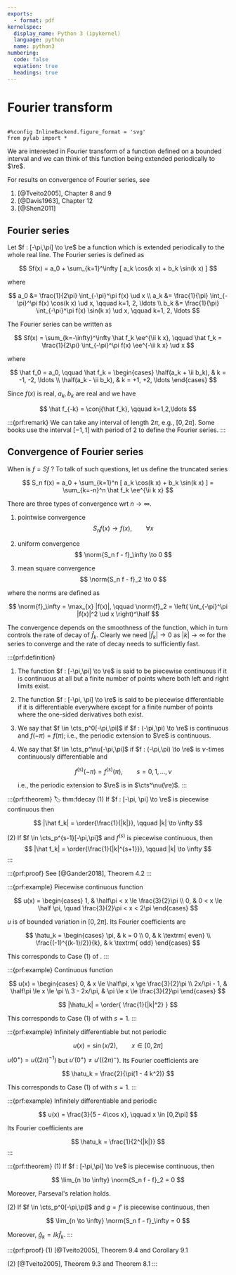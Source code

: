 ```yaml
---
exports:
  - format: pdf
kernelspec:
  display_name: Python 3 (ipykernel)
  language: python
  name: python3
numbering:
  code: false
  equation: true
  headings: true
---
```


# Fourier transform

```{include} math.md
```

```{code-cell}
#%config InlineBackend.figure_format = 'svg'
from pylab import *
```

We are interested in Fourier transform of a function defined on a bounded interval and we can think of this function being extended periodically to $\re$.

For results on convergence of Fourier series, see

1. [@Tveito2005], Chapter 8 and 9
1. [@Davis1963], Chapter 12
1. [@Shen2011]

## Fourier series

Let $f : [-\pi,\pi] \to \re$ be a function which is extended periodically to the whole real line. The Fourier series is defined as

$$
Sf(x) = a_0 + \sum_{k=1}^\infty [ a_k \cos(k x) + b_k \sin(k x) ]
$$

where

$$
a_0 &= \frac{1}{2\pi} \int_{-\pi}^\pi f(x) \ud x \\
a_k &= \frac{1}{\pi} \int_{-\pi}^\pi f(x) \cos(k x) \ud x, \qquad k=1, 2, \ldots \\
b_k &= \frac{1}{\pi} \int_{-\pi}^\pi f(x) \sin(k x) \ud x, \qquad k=1, 2, \ldots
$$

The Fourier series can be written as

$$
Sf(x) = \sum_{k=-\infty}^\infty \hat f_k \ee^{\ii k x}, \qquad \hat f_k = \frac{1}{2\pi} \int_{-\pi}^\pi f(x) \ee^{-\ii k x} \ud x
$$

where

$$
\hat f_0 = a_0, \qquad \hat f_k = \begin{cases}
\half(a_k + \ii b_k), & k = -1, -2, \ldots \\
\half(a_k - \ii b_k), & k = +1, +2, \ldots
\end{cases}
$$

Since $f(x)$ is real, $a_k, b_k$ are real and we have

$$
\hat f_{-k} = \conj{\hat f_k}, \qquad k=1,2,\ldots
$$

:::{prf:remark}
We can take any interval of length $2\pi$, e.g., $[0,2\pi]$. Some books use the interval $[-1,1]$ with period of 2 to define the Fourier series.
:::

## Convergence of Fourier series

When is $f = Sf$ ? To talk of such questions, let us define the truncated series

$$
S_n f(x) = a_0 + \sum_{k=1}^n [ a_k \cos(k x) + b_k \sin(k x) ] = \sum_{k=-n}^n \hat f_k \ee^{\ii k x}
$$

There are three types of convergence wrt $n \to \infty$.

1. pointwise convergence
    $$
    S_n f(x) \to f(x), \qquad \forall x
    $$

1. uniform convergence
    $$
    \norm{S_n f - f}_\infty \to 0
    $$

1. mean square convergence
    $$
    \norm{S_n f - f}_2 \to 0
    $$

where the norms are defined as

$$
\norm{f}_\infty = \max_{x} |f(x)|, \qquad \norm{f}_2 = \left( \int_{-\pi}^\pi |f(x)|^2 \ud x \right)^\half
$$

The convergence depends on the smoothness of the function, which in turn controls the rate of decay of $\hat f_k$. Clearly we need $|\hat f_k| \to 0$ as $|k| \to \infty$ for the series to converge and the rate of decay needs to sufficiently fast.

:::{prf:definition}
1. The function $f : [-\pi,\pi] \to \re$ is said to be piecewise continuous if it is continuous at all but a finite number of points where both left and right limits exist.

1. The function $f : [-\pi, \pi] \to \re$ is said to be piecewise differentiable if it is differentiable everywhere except for a finite number of points where the one-sided derivatives both exist.

1. We say that $f \in \cts_p^0[-\pi,\pi]$ if $f : (-\pi,\pi) \to \re$ is continuous and $f(-\pi) = f(\pi)$; i.e., the periodic extension to $\re$ is continuous.

1. We say that $f \in \cts_p^\nu[-\pi,\pi]$ if $f : (-\pi,\pi) \to \re$ is $\nu$-times continuously differentiable and 

    $$
    f^{(s)}(-\pi) = f^{(s)}(\pi), \qquad s = 0,1,\ldots,\nu
    $$ 

    i.e., the periodic extension to $\re$ is in $\cts^\nu(\re)$.
:::

:::{prf:theorem}
:label: thm:fdecay
(1) If $f : [-\pi, \pi] \to \re$ is piecewise continuous then

$$
|\hat f_k| = \order{\frac{1}{|k|}}, \qquad |k| \to \infty
$$

(2) If $f \in \cts_p^{s-1}[-\pi,\pi]$ and $f^{(s)}$ is piecewise continuous, then
$$
|\hat f_k| = \order{\frac{1}{|k|^{s+1}}}, \qquad |k| \to \infty
$$
:::

:::{prf:proof}
See [@Gander2018], Theorem 4.2
:::

:::{prf:example} Piecewise continuous function 

$$
u(x) = \begin{cases}
1, & \half\pi < x \le \frac{3}{2}\pi \\
0, & 0 < x \le \half \pi, \quad \frac{3}{2}\pi < x < 2\pi
\end{cases}
$$ 

$u$ is of bounded variation in $[0,2\pi]$. Its Fourier
coefficients are 

$$
\hatu_k = \begin{cases}
\pi, & k = 0 \\
0, & k \textrm{ even} \\
\frac{(-1)^{(k-1)/2}}{k}, & k \textrm{ odd}
\end{cases}
$$ 

This corresponds to Case (1) of [](#thm:fdecay).
:::

:::{prf:example} Continuous function

$$
u(x) = \begin{cases}
0, & x \le \half\pi, x \ge \frac{3}{2}\pi \\
2x/\pi - 1, & \half\pi \le x \le \pi \\
3 - 2x/\pi, & \pi \le x \le \frac{3}{2}\pi
\end{cases}
$$ 

$$
|\hatu_k| = \order{ \frac{1}{|k|^2} }
$$

This corresponds to Case (1) of [](#thm:fdecay) with $s=1$.
:::

:::{prf:example} Infinitely differentiable but not periodic 

$$
u(x) = \sin(x/2), \qquad x \in [0,2\pi]
$$ 

$u(0^+) = u((2\pi)^{-1})$ but $u'(0^+) \ne u'((2\pi)^-)$. Its Fourier coefficients are

$$
\hatu_k = \frac{2}{\pi(1 - 4 k^2)}
$$ 

This corresponds to Case (1) of [](#thm:fdecay) with $s=1$.
:::

:::{prf:example} Infinitely differentiable and periodic

$$
u(x) = \frac{3}{5 - 4\cos x}, \qquad x \in [0,2\pi]
$$ 

Its Fourier coefficients are

$$
\hatu_k = \frac{1}{2^{|k|}}
$$
:::

:::{prf:theorem}
(1) If $f : [-\pi,\pi] \to \re$ is piecewise continuous, then 

$$
\lim_{n \to \infty} \norm{S_n f - f}_2 = 0
$$

Moreover, Parseval's relation holds.

(2) If $f \in \cts_p^0[-\pi,\pi]$ and $g = f'$ is piecewise continuous, then 

$$
\lim_{n \to \infty} \norm{S_n f - f}_\infty = 0
$$

Moreover, $\hat g_k = \ii k \hat f_k$.
:::

:::{prf:proof}
(1) [@Tveito2005], Theorem 9.4 and Corollary 9.1

(2) [@Tveito2005], Theorem 9.3 and Theorem 8.1
:::
